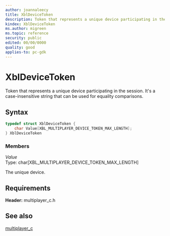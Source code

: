 ```yaml
---
author: joannaleecy
title: XblDeviceToken
description: Token that represents a unique device participating in the session. It's a case-insensitive string that can be used for equality comparisons.
kindex: XblDeviceToken
ms.author: migreen
ms.topic: reference
security: public
edited: 00/00/0000
quality: good
applies-to: pc-gdk
---
```


# XblDeviceToken  

Token that represents a unique device participating in the session. It's a case-insensitive string that can be used for equality comparisons.  

## Syntax  
  
```cpp
typedef struct XblDeviceToken {  
    char Value[XBL_MULTIPLAYER_DEVICE_TOKEN_MAX_LENGTH];  
} XblDeviceToken  
```
  
### Members  
  
*Value*  
Type: char[XBL_MULTIPLAYER_DEVICE_TOKEN_MAX_LENGTH]  
  
The unique device.
  
## Requirements  
  
**Header:** multiplayer_c.h
  
## See also  
[multiplayer_c](../multiplayer_c_members.md)  
  
  